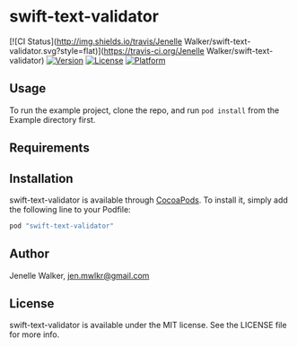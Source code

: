 # swift-text-validator

[![CI Status](http://img.shields.io/travis/Jenelle Walker/swift-text-validator.svg?style=flat)](https://travis-ci.org/Jenelle Walker/swift-text-validator)
[![Version](https://img.shields.io/cocoapods/v/swift-text-validator.svg?style=flat)](http://cocoapods.org/pods/swift-text-validator)
[![License](https://img.shields.io/cocoapods/l/swift-text-validator.svg?style=flat)](http://cocoapods.org/pods/swift-text-validator)
[![Platform](https://img.shields.io/cocoapods/p/swift-text-validator.svg?style=flat)](http://cocoapods.org/pods/swift-text-validator)

## Usage

To run the example project, clone the repo, and run `pod install` from the Example directory first.

## Requirements

## Installation

swift-text-validator is available through [CocoaPods](http://cocoapods.org). To install
it, simply add the following line to your Podfile:

```ruby
pod "swift-text-validator"
```

## Author

Jenelle Walker, jen.mwlkr@gmail.com

## License

swift-text-validator is available under the MIT license. See the LICENSE file for more info.
